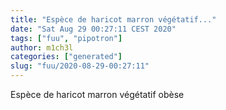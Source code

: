```yaml
---
title: "Espèce de haricot marron végétatif..."
date: "Sat Aug 29 00:27:11 CEST 2020"
tags: ["fuu", "pipotron"]
author: m1ch3l
categories: ["generated"]
slug: "fuu/2020-08-29-00:27:11"
---
```


Espèce de haricot marron végétatif obèse
